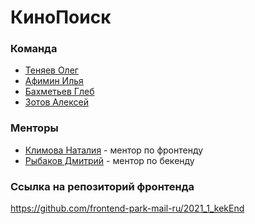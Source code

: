 # КиноПоиск
### Команда
* [Теняев Олег](https://github.com/grillow)
* [Афимин Илья](https://github.com/IfuryI)
* [Бахметьев Глеб](https://github.com/polyanimal)
* [Зотов Алексей](https://github.com/let-robots-reign)

### Менторы
* [Климова Наталия](https://github.com/Tataklim) - ментор по фронтенду
* [Рыбаков Дмитрий](https://github.com/bulletmys) - ментор по бекенду

### Ссылка на репозиторий фронтенда
https://github.com/frontend-park-mail-ru/2021_1_kekEnd
